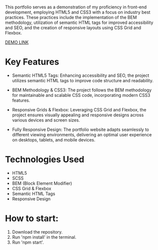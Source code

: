 This portfolio serves as a demonstration of my proficiency in front-end development, employing HTML5 and CSS3 with a focus on industry best practices. These practices include the implementation of the BEM methodology, utilization of semantic HTML tags for improved accessibility and SEO, and the creation of responsive layouts using CSS Grid and Flexbox.

[DEMO LINK](https://dimakrugly.github.io/MyBike-Landing/)

# Key Features

* Semantic HTML5 Tags: Enhancing accessibility and SEO, the project utilizes semantic HTML tags to improve code structure and readability.

* BEM Methodology & CSS3: The project follows the BEM methodology for maintainable and scalable CSS code, incorporating modern CSS3 features.

* Responsive Grids & Flexbox: Leveraging CSS Grid and Flexbox, the project ensures visually appealing and responsive designs across various devices and screen sizes.

* Fully Responsive Design: The portfolio website adapts seamlessly to different viewing environments, delivering an optimal user experience on desktops, tablets, and mobile devices.


# Technologies Used

* HTML5
* SCSS
* BEM (Block Element Modifier)
* CSS Grid & Flexbox
* Semantic HTML Tags
* Responsive Design

# How to start:

1) Download the repository.
2) Run 'npm install' in the terminal.
3) Run 'npm start'.

